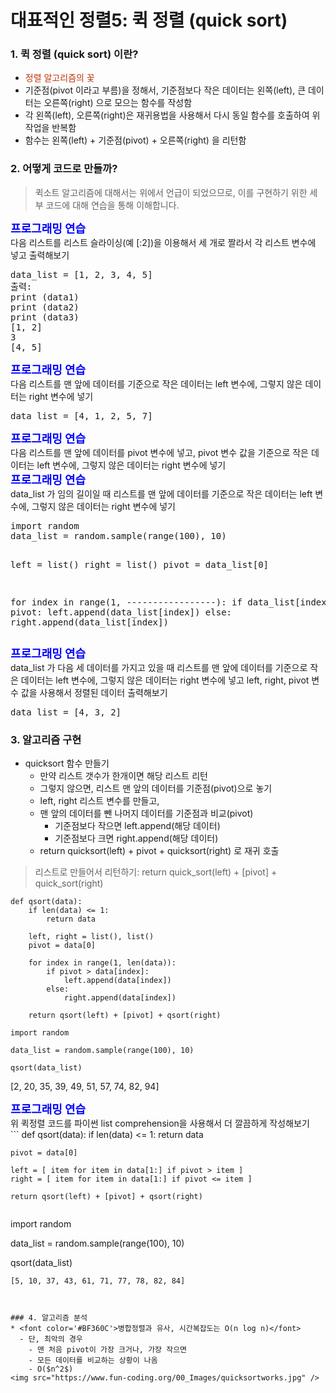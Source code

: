# 대표적인 정렬5: 퀵 정렬 (quick sort) 

### 1. 퀵 정렬 (quick sort) 이란?
* <font color='#BF360C'>정렬 알고리즘의 꽃</font>
* 기준점(pivot 이라고 부름)을 정해서, 기준점보다 작은 데이터는 왼쪽(left), 큰 데이터는 오른쪽(right) 으로 모으는 함수를 작성함
* 각 왼쪽(left), 오른쪽(right)은 재귀용법을 사용해서 다시 동일 함수를 호출하여 위 작업을 반복함
* 함수는 왼쪽(left) + 기준점(pivot) + 오른쪽(right) 을 리턴함

### 2. 어떻게 코드로 만들까?
> 퀵소트 알고리즘에 대해서는 위에서 언급이 되었으므로, 이를 구현하기 위한 세부 코드에 대해 연습을 통해 이해합니다.

<div class="alert alert-block alert-warning">
<strong><font color="blue" size="4em">프로그래밍 연습</font></strong><br>
다음 리스트를 리스트 슬라이싱(예 [:2])을 이용해서 세 개로 짤라서 각 리스트 변수에 넣고 출력해보기<br>
</div>
<pre>
data_list = [1, 2, 3, 4, 5]
출력:
print (data1)
print (data2)
print (data3)
[1, 2]
3
[4, 5]
</pre>

<div class="alert alert-block alert-warning">
<strong><font color="blue" size="4em">프로그래밍 연습</font></strong><br>
다음 리스트를 맨 앞에 데이터를 기준으로 작은 데이터는 left 변수에, 그렇지 않은 데이터는 right 변수에 넣기<br>
</div>
<pre>
data_list = [4, 1, 2, 5, 7]
</pre>

<div class="alert alert-block alert-warning">
<strong><font color="blue" size="4em">프로그래밍 연습</font></strong><br>
다음 리스트를 맨 앞에 데이터를 pivot 변수에 넣고, pivot 변수 값을 기준으로 작은 데이터는 left 변수에, 그렇지 않은 데이터는 right 변수에 넣기<br>
</div>

<div class="alert alert-block alert-warning">
<strong><font color="blue" size="4em">프로그래밍 연습</font></strong><br>
data_list 가 임의 길이일 때 리스트를 맨 앞에 데이터를 기준으로 작은 데이터는 left 변수에, 그렇지 않은 데이터는 right 변수에 넣기<br>
</div>
<pre>
import random 
data_list = random.sample(range(100), 10)

left = list()
right = list()
pivot = data_list[0]

for index in range(1, -----------------):
    if data_list[index] < pivot:
        left.append(data_list[index])
    else:
        right.append(data_list[index])
</pre>

<div class="alert alert-block alert-warning">
<strong><font color="blue" size="4em">프로그래밍 연습</font></strong><br>
data_list 가 다음 세 데이터를 가지고 있을 때 리스트를 맨 앞에 데이터를 기준으로 작은 데이터는 left 변수에, 그렇지 않은 데이터는 right 변수에 넣고 left, right, pivot 변수 값을 사용해서 정렬된 데이터 출력해보기<br>
</div>
<pre>
data_list = [4, 3, 2]
</pre>

### 3. 알고리즘 구현
* quicksort 함수 만들기
  - 만약 리스트 갯수가 한개이면 해당 리스트 리턴
  - 그렇지 않으면, 리스트 맨 앞의 데이터를 기준점(pivot)으로 놓기
  - left, right 리스트 변수를 만들고,
  - 맨 앞의 데이터를 뺀 나머지 데이터를 기준점과 비교(pivot)
    - 기준점보다 작으면 left.append(해당 데이터)
    - 기준점보다 크면 right.append(해당 데이터)
  - return quicksort(left) + pivot + quicksort(right) 로 재귀 호출
  
> 리스트로 만들어서 리턴하기: return quick_sort(left) + [pivot] + quick_sort(right)

```
def qsort(data):
    if len(data) <= 1:
        return data
    
    left, right = list(), list()
    pivot = data[0]
    
    for index in range(1, len(data)):
        if pivot > data[index]:
            left.append(data[index])
        else:
            right.append(data[index])
    
    return qsort(left) + [pivot] + qsort(right)
```
```
import random

data_list = random.sample(range(100), 10)

qsort(data_list)
```
[2, 20, 35, 39, 49, 51, 57, 74, 82, 94]

<div class="alert alert-block alert-warning">
<strong><font color="blue" size="4em">프로그래밍 연습</font></strong><br>
위 퀵정렬 코드를 파이썬 list comprehension을 사용해서 더 깔끔하게 작성해보기<br>
</div>
```
def qsort(data):
    if len(data) <= 1:
        return data
    
    pivot = data[0]

    left = [ item for item in data[1:] if pivot > item ]
    right = [ item for item in data[1:] if pivot <= item ]
    
    return qsort(left) + [pivot] + qsort(right)
```
```
import random

data_list = random.sample(range(100), 10)

qsort(data_list)
```
[5, 10, 37, 43, 61, 71, 77, 78, 82, 84]



### 4. 알고리즘 분석
* <font color='#BF360C'>병합정렬과 유사, 시간복잡도는 O(n log n)</font>
  - 단, 최악의 경우 
    - 맨 처음 pivot이 가장 크거나, 가장 작으면
    - 모든 데이터를 비교하는 상황이 나옴
    - O($n^2$)
<img src="https://www.fun-coding.org/00_Images/quicksortworks.jpg" />



